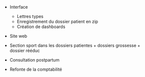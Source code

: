 - Interface
    - Lettres types
    - Enregistrement du dossier patient en zip
    - Création de dashboards

- Site web

- Section sport dans les dossiers patientes + dossiers grossesse + dossier rééduc

- Consultation postpartum

- Refonte de la comptabilité